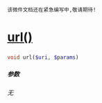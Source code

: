     该微件文档还在紧急编写中,敬请期待!
[url()](http://twinh.github.com/widget/api/url)
===============================================



### 
```php
void url($uri, $params)
```

##### 参数
*无*

